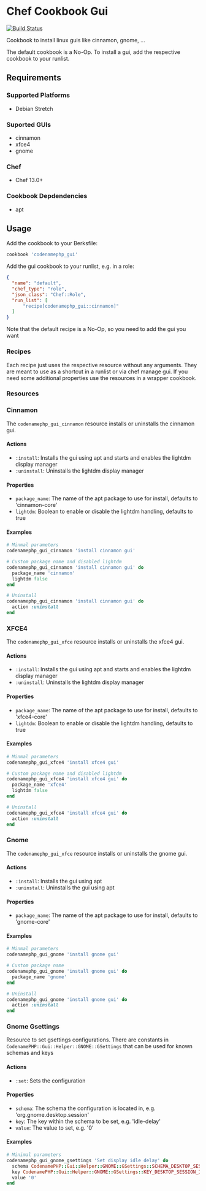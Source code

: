 # Chef Cookbook Gui
[![Build Status](https://travis-ci.com/codenamephp/chef.cookbook.gui.svg?branch=master)](https://travis-ci.com/codenamephp/chef.cookbook.gui)

Cookbook to install linux guis like cinnamon, gnome, ...

The default cookbook is a No-Op. To install a gui, add the respective cookbook to your runlist.

## Requirements

### Supported Platforms

- Debian Stretch

### Suported GUIs
- cinnamon
- xfce4
- gnome

### Chef

- Chef 13.0+

### Cookbook Depdendencies

- apt

## Usage

Add the cookbook to your Berksfile:

```ruby
cookbook 'codenamephp_gui'
```

Add the gui cookbook to your runlist, e.g. in a role:

```json
{
  "name": "default",
  "chef_type": "role",
  "json_class": "Chef::Role",
  "run_list": [
	  "recipe[codenamephp_gui::cinnamon]"
  ]
}
```

Note that the default recipe is a No-Op, so you need to add the gui you want

### Recipes
Each recipe just uses the respective resource without any arguments. They are meant to use as a shortcut in a runlist or via chef manage gui. If you need some
additional properties use the resources in a wrapper cookbook.

### Resources

### Cinnamon
The `codenamephp_gui_cinnamon` resource installs or uninstalls the cinnamon gui.

#### Actions
- `:install`: Installs the gui using apt and starts and enables the lightdm display manager
- `:uninstall`: Uninstalls the lightdm display manager

#### Properties
- `package_name`: The name of the apt package to use for install, defaults to 'cinnamon-core'
- `lightdm`: Boolean to enable or disable the lightdm handling, defaults to true

#### Examples
```ruby
# Minmal parameters
codenamephp_gui_cinnamon 'install cinnamon gui'

# Custom package name and disabled lightdm
codenamephp_gui_cinnamon 'install cinnamon gui' do
  package_name 'cinnamon'
  lightdm false
end

# Uninstall
codenamephp_gui_cinnamon 'install cinnamon gui' do
  action :uninstall
end
```

### XFCE4
The `codenamephp_gui_xfce` resource installs or uninstalls the xfce4 gui.

#### Actions
- `:install`: Installs the gui using apt and starts and enables the lightdm display manager
- `:uninstall`: Uninstalls the lightdm display manager

#### Properties
- `package_name`: The name of the apt package to use for install, defaults to 'xfce4-core'
- `lightdm`: Boolean to enable or disable the lightdm handling, defaults to true

#### Examples
```ruby
# Minmal parameters
codenamephp_gui_xfce4 'install xfce4 gui'

# Custom package name and disabled lightdm
codenamephp_gui_xfce4 'install xfce4 gui' do
  package_name 'xfce4'
  lightdm false
end

# Uninstall
codenamephp_gui_xfce4 'install xfce4 gui' do
  action :uninstall
end
```

### Gnome
The `codenamephp_gui_xfce` resource installs or uninstalls the gnome gui.

#### Actions
- `:install`: Installs the gui using apt
- `:uninstall`: Uninstalls the gui using apt

#### Properties
- `package_name`: The name of the apt package to use for install, defaults to 'gnome-core'

#### Examples
```ruby
# Minmal parameters
codenamephp_gui_gnome 'install gnome gui'

# Custom package name
codenamephp_gui_gnome 'install gnome gui' do
  package_name 'gnome'
end

# Uninstall
codenamephp_gui_gnome 'install gnome gui' do
  action :uninstall
end
```
### Gnome Gsettings
Resource to set gsettings configurations. There are constants in `CodenamePHP::Gui::Helper::GNOME::GSettings` that can be used for known schemas and keys

#### Actions
- `:set`: Sets the configuration

#### Properties
- `schema`: The schema the configuration is located in, e.g. 'org.gnome.desktop.session'
- `key`: The key within the schema to be set, e.g. 'idle-delay'
- `value`: The value to set, e.g. '0'

#### Examples
```ruby
# Minimal parameters
codenamephp_gui_gnome_gsettings 'Set display idle delay' do
  schema CodenamePHP::Gui::Helper::GNOME::GSettings::SCHEMA_DESKTOP_SESSION
  key CodenamePHP::Gui::Helper::GNOME::GSettings::KEY_DESKTOP_SESSION_IDLE_DELAY
  value '0'
end
```
